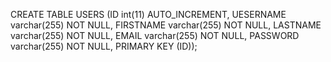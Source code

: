 CREATE TABLE USERS (ID int(11) AUTO_INCREMENT,
UESERNAME varchar(255) NOT NULL,
FIRSTNAME varchar(255) NOT NULL,
LASTNAME varchar(255) NOT NULL,
EMAIL varchar(255) NOT NULL,
PASSWORD varchar(255) NOT NULL,
PRIMARY KEY  (ID));